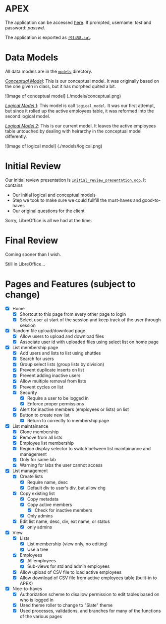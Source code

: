 APEX
====
The application can be accessed [here](https://apex.oracle.com/pls/apex/f?p=91458). If prompted, username: *test* and password: *passwd*.

The application is exported as [`f91458.sql`](./f91458.sql).

Data Models
===========
All data models are in the [`models`](./models) directory.

[*Conceptual Model*](./models): This is our conceptual model. It was originally based on the one given in class, but it has morphed quited a bit.

![Image of conceptual model]
(./models/conceptual.png)

[*Logical Model 1*](./models): This model is call `logical_model`. It was our first attempt, but since it rolled up the active employees table, it was reformed into the second logical model.

[*Logical Model 2*](./models): This is our current model. It leaves the active employees table untouched by dealing with heirarchy in the conceptual model differently.

![Image of logical model]
(./models/logical.png)


Initial Review
==============
Our initial review presentation is [`Initial_review_presentation.odp`](./Initial_review_presentation.odp). It contains
- Our initial logical and conceptual models
- Step we took to make sure we could fullfill the must-haves and good-to-haves
- Our original questions for the client

Sorry, LibreOffice is all we had at the time.

Final Review
============
Coming sooner than I wish.

Still in LibreOffice...

Pages and Features (subject to change)
======================================
- [x] Home
    - [x] Shortcut to this page from every other page to login
    - [x] Select user at start of the session and keep track of the user through session
- [x] Random file upload/download page
    - [x] Allow users to upload and download files
    - [x] Associate user id with uploaded files using select list on home page
- [x] List membership page
    - [x] Add users and lists to list using shuttles
    - [x] Search for users
    - [x] Group select lists (group lists by division)
    - [x] Prevent duplicate inserts on list
    - [x] Prevent adding inactive users
    - [x] Allow multiple removal from lists
    - [x] Prevent cycles on list
    - [x] Security
        - [x] Require a user to be logged in
        - [x] Enforce proper permissions
    - [x] Alert for inactive members (employees or lists) on list
    - [x] Button to create new list
        - [x] Return to correctly to membership page
- [x] List maintainance
    - [x] Clone membership
    - [x] Remove from all lists
    - [x] Employee list membership
    - [x] Region display selector to switch between list maintainance and management
    - [x] Only for same lab
    - [x] Warning for labs the user cannot access
- [x] List management
    - [x] Create lists
        - [x] Require name, desc
        - [x] Default div to user's div, but allow chg
    - [x] Copy existing list
        - [x] Copy metadata
        - [x] Copy active members
            - [x] Check for inactive members
        - [x] Only admins
    - [x] Edit list name, desc, div, ext name, or status
        - [x] only admins
- [x] View
    - [x] Lists
        - [x] List membership (view only, no editing)
        - [x] Use a tree
    - [x] Employees
        - [x] All employees
        - [x] Sub-views for std and admin employees
    - [x] Allow upload of CSV file to load active employees
    - [x] Allow download of CSV file from active employees table (built-in to APEX)
- [x] Nice-to-haves
    - [x] Authorization scheme to disallow permission to edit tables based on who is logged in
    - [x] Used theme roller to change to "Slate" theme
    - [x] Used processes, validations, and branches for many of the functions of the various pages
